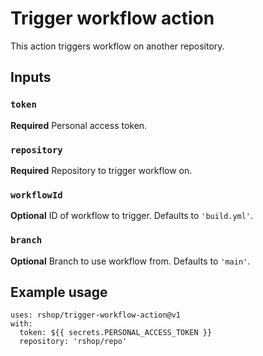 # Trigger workflow action

This action triggers workflow on another repository.

## Inputs

### `token`

**Required** Personal access token.

### `repository`

**Required** Repository to trigger workflow on.

### `workflowId`

**Optional** ID of workflow to trigger. Defaults to `'build.yml'`.

### `branch`

**Optional** Branch to use workflow from. Defaults to `'main'`.

## Example usage

```
uses: rshop/trigger-workflow-action@v1
with:
  token: ${{ secrets.PERSONAL_ACCESS_TOKEN }}
  repository: 'rshop/repo'
```